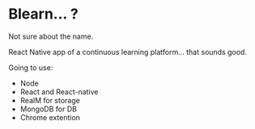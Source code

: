 # Blearn... ?

Not sure about the name.

React Native app of a continuous learning platform... that sounds good.

Going to use:
* Node
* React and React-native
* RealM for storage
* MongoDB for DB
* Chrome extention